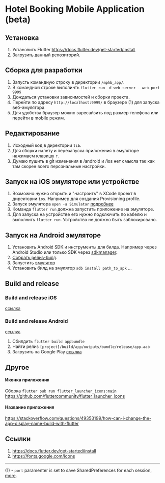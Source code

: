 # Hotel Booking Mobile Application (beta)

## Установка

1. Установить Flutter https://docs.flutter.dev/get-started/install
2. Загрузить данный репозиторий.

## Сборка для разработки
1. Запусть командную строку в директории `/mphb_app/`.
1. В командной строке выполинть `flutter run -d web-server --web-port 9999`
1. Дождаться установки зависимостей и сборки проекта.
1. Перейти по адресу `http://localhost:9999/` в браузере (1) для запуска веб-эмулятора.
1. Для удобства браузер можно заресайзить под размер телефона или перейти в mobile режим.

## Редактирование
1. Исходный код в директории `lib`.
1. Для сборки налету и перезапуска приложения в эмуляторе нажимаем клавишу `r`.
1. Думаю пушить в git изменения в /android и /ios нет смысла так как там скорее всего персональные настройки.

## Запуск на iOS эмуляторе или устройстве
1. Возможно нужно открыть и "настроить" в XCode проект в директории `ios`. Например для создания Provisioning profile.
1. Запуск эмулятора `open -a Simulator` [подробнее](https://docs.flutter.dev/get-started/install/macos#set-up-the-ios-simulator)
1. Команда `flutter run` должна запустить приложение на эмуляторе.
1. Для запуска на устройстве его нужно подключить по кабелю и выполнить `flutter run`. Устройство не должно быть заблокировано.

## Запуск на Android эмуляторе

1. Установить Android SDK и инструменты для билда. Например через Android Studio или только SDK через [sdkmanager](https://developer.android.com/studio/command-line/sdkmanager).
1. [Собрать релиз-билд](https://docs.flutter.dev/deployment/android).
1. Запустить [эмулятор](https://gist.github.com/mrk-han/66ac1a724456cadf1c93f4218c6060ae)
1. Установить билд на эмулятор `adb install path_to_apk`
...

## Build and release

### Build and release iOS

[ссылка](https://docs.flutter.dev/deployment/ios)

### Build and release Android

[ссылка](https://docs.flutter.dev/deployment/android)

1. Сбилдить `flutter build appbundle`
1. Найти релиз `[project]/build/app/outputs/bundle/release/app.aab`
1. Загрузить на Google Play [ссылка](https://play.google.com/console/u/0/developers/5796146987033170077/app-list)

## Другое

#### Иконка приложения
Сборка `flutter pub run flutter_launcher_icons:main`
https://github.com/fluttercommunity/flutter_launcher_icons

#### Название приложения
https://stackoverflow.com/questions/49353199/how-can-i-change-the-app-display-name-build-with-flutter

## Ссылки
1. https://docs.flutter.dev/get-started/install
1. https://fonts.google.com/icons

---
(1) - `port` paramenter is set to save SharedPreferences for each session, [more](https://stackoverflow.com/questions/59503499/flutter-web-shared-preferences-not-available-when-tab-is-closed-and-reopened).
